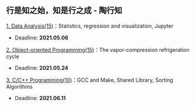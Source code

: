 ## 行是知之始，知是行之成 - 陶行知

[1. Data Analysis(15)](./P1)：Statistics, regression and visualization, Jupyter 

* Deadline: **2021.05.06**

[2. Object-oriented Programming(15)](./P2)：The vapor-compression refrigeration cycle 

* Deadline: **2021.05.24**

[3. C/C++ Programming(10)](./P3)：GCC and Make, Shared Library, Sorting Algorithms

* Deadline: **2021.06.11**

